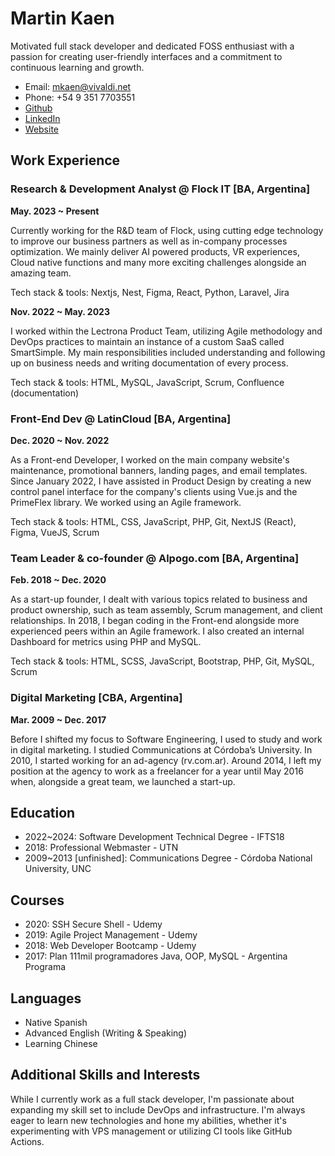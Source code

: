 # Martin Kaen

Motivated full stack developer and dedicated FOSS enthusiast with a passion for creating user-friendly interfaces and a commitment to continuous learning and growth.

- Email: mkaen@vivaldi.net
- Phone: +54 9 351 7703551
- [Github](https://github.com/kaenovsky)
- [LinkedIn](https://www.linkedin.com/in/martinkaen)
- [Website](https://mkaen.ar)

## Work Experience

### Research & Development Analyst @ Flock IT [BA, Argentina]

**May. 2023 ~ Present**

Currently working for the R&D team of Flock, using cutting edge technology to improve our business partners as well as in-company processes optimization. We mainly deliver AI powered products, VR experiences, Cloud native functions and many more exciting challenges alongside an amazing team.

Tech stack & tools: Nextjs, Nest, Figma, React, Python, Laravel, Jira

**Nov. 2022 ~ May. 2023**

I worked within the Lectrona Product Team, utilizing Agile methodology and DevOps practices to maintain an instance of a custom SaaS called SmartSimple. My main responsibilities included understanding and following up on business needs and writing documentation of every process.

Tech stack & tools: HTML, MySQL, JavaScript, Scrum, Confluence (documentation)

### Front-End Dev @ LatinCloud [BA, Argentina]

**Dec. 2020 ~ Nov. 2022**

As a Front-end Developer, I worked on the main company website's maintenance, promotional banners, landing pages, and email templates. Since January 2022, I have assisted in Product Design by creating a new control panel interface for the company's clients using Vue.js and the PrimeFlex library. We worked using an Agile framework.

Tech stack & tools: HTML, CSS, JavaScript, PHP, Git, NextJS (React), Figma, VueJS, Scrum

### Team Leader & co-founder @ Alpogo.com [BA, Argentina]

**Feb. 2018 ~ Dec. 2020**

As a start-up founder, I dealt with various topics related to business and product ownership, such as team assembly, Scrum management, and client relationships. In 2018, I began coding in the Front-end alongside more experienced peers within an Agile framework. I also created an internal Dashboard for metrics using PHP and MySQL.

Tech stack & tools: HTML, SCSS, JavaScript, Bootstrap, PHP, Git, MySQL, Scrum

### Digital Marketing [CBA, Argentina]

**Mar. 2009 ~ Dec. 2017**

Before I shifted my focus to Software Engineering, I used to study and work in digital marketing. I studied Communications at Córdoba’s University. In 2010, I started working for an ad-agency (rv.com.ar). Around 2014, I left my position at the agency to work as a freelancer for a year until May 2016 when, alongside a great team, we launched a start-up.

## Education

- 2022~2024: Software Development Technical Degree - IFTS18
- 2018: Professional Webmaster - UTN
- 2009~2013 [unfinished]: Communications Degree - Córdoba National University, UNC

## Courses

- 2020: SSH Secure Shell - Udemy
- 2019: Agile Project Management - Udemy
- 2018: Web Developer Bootcamp - Udemy
- 2017: Plan 111mil programadores Java, OOP, MySQL - Argentina Programa

## Languages

- Native Spanish
- Advanced English (Writing & Speaking)
- Learning Chinese

## Additional Skills and Interests

While I currently work as a full stack developer, I'm passionate about expanding my skill set to include DevOps and infrastructure. I'm always eager to learn new technologies and hone my abilities, whether it's experimenting with VPS management or utilizing CI tools like GitHub Actions.